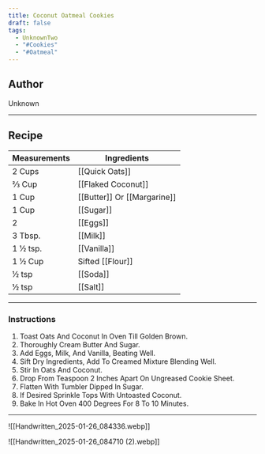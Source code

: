 ```yaml
---
title: Coconut Oatmeal Cookies
draft: false
tags:
  - UnknownTwo
  - "#Cookies"
  - "#Oatmeal"
---
```

## Author
Unknown
___
## Recipe

| Measurements | Ingredients               |
| :----------- | ------------------------- |
| 2 Cups            | [[Quick Oats]]          |
| ⅔ Cup             | [[Flaked Coconut]]      |
| 1 Cup             | [[Butter]] Or [[Margarine]] |
| 1 Cup             | [[Sugar]]               |
| 2                 | [[Eggs]]                |
| 3 Tbsp.           | [[Milk]]                |
| 1 ½ tsp.          | [[Vanilla]]             |
| 1 ½ Cup           | Sifted [[Flour]]       |
| ½ tsp             | [[Soda]]                |
| ½ tsp             | [[Salt]]                |
___
### Instructions
1. Toast Oats And Coconut In Oven Till Golden Brown.
2. Thoroughly Cream Butter And Sugar.
3. Add Eggs, Milk, And Vanilla, Beating Well.
4. Sift Dry Ingredients, Add To Creamed Mixture Blending Well.
5. Stir In Oats And Coconut.
6. Drop From Teaspoon 2 Inches Apart On Ungreased Cookie Sheet.
7. Flatten With Tumbler Dipped In Sugar.
8. If Desired Sprinkle Tops With Untoasted Coconut.
9. Bake In Hot Oven 400 Degrees For 8 To 10 Minutes.
___
![[Handwritten_2025-01-26_084336.webp]]

![[Handwritten_2025-01-26_084710 (2).webp]]